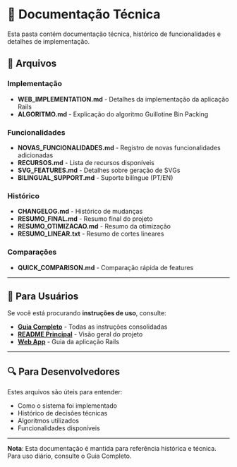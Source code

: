 # 📁 Documentação Técnica

Esta pasta contém documentação técnica, histórico de funcionalidades e detalhes de implementação.

## 📄 Arquivos

### Implementação
- **WEB_IMPLEMENTATION.md** - Detalhes da implementação da aplicação Rails
- **ALGORITMO.md** - Explicação do algoritmo Guillotine Bin Packing

### Funcionalidades
- **NOVAS_FUNCIONALIDADES.md** - Registro de novas funcionalidades adicionadas
- **RECURSOS.md** - Lista de recursos disponíveis
- **SVG_FEATURES.md** - Detalhes sobre geração de SVGs
- **BILINGUAL_SUPPORT.md** - Suporte bilíngue (PT/EN)

### Histórico
- **CHANGELOG.md** - Histórico de mudanças
- **RESUMO_FINAL.md** - Resumo final do projeto
- **RESUMO_OTIMIZACAO.md** - Resumo da otimização
- **RESUMO_LINEAR.txt** - Resumo de cortes lineares

### Comparações
- **QUICK_COMPARISON.md** - Comparação rápida de features

---

## 📖 Para Usuários

Se você está procurando **instruções de uso**, consulte:

- **[Guia Completo](../GUIA_COMPLETO.md)** - Todas as instruções consolidadas
- **[README Principal](../README.md)** - Visão geral do projeto
- **[Web App](../web/README_WEB.md)** - Guia da aplicação Rails

---

## 🔍 Para Desenvolvedores

Estes arquivos são úteis para entender:
- Como o sistema foi implementado
- Histórico de decisões técnicas
- Algoritmos utilizados
- Funcionalidades disponíveis

---

**Nota**: Esta documentação é mantida para referência histórica e técnica. Para uso diário, consulte o Guia Completo.

